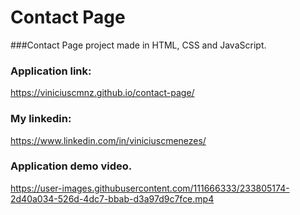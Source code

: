 # Contact Page

###Contact Page project made in HTML, CSS and JavaScript.

### Application link: 
https://viniciuscmnz.github.io/contact-page/



### My linkedin: 
https://www.linkedin.com/in/viniciuscmenezes/


### Application demo video.

https://user-images.githubusercontent.com/111666333/233805174-2d40a034-526d-4dc7-bbab-d3a97d9c7fce.mp4

